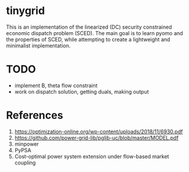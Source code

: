 # tinygrid 

This is an implementation of the linearized (DC) security constrained economic dispatch problem (SCED). The main goal is to learn pyomo and the properties of SCED, while attempting to create a lightweight and minimalist implementation.  


# TODO 
- implement B, theta flow constraint
- work on dispatch solution, getting duals, making output
# References 
1. https://optimization-online.org/wp-content/uploads/2018/11/6930.pdf
2. https://github.com/power-grid-lib/pglib-uc/blob/master/MODEL.pdf
3. minpower 
4. PyPSA
5. Cost-optimal power system extension under flow-based market
coupling